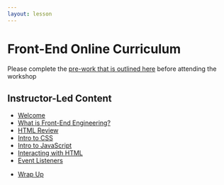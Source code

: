 ```yaml
---
layout: lesson
---
```


# Front-End Online Curriculum

Please complete the [pre-work that is outlined here](./pre-work) before attending the workshop

## Instructor-Led Content

<!-- - [Welcome](./welcome-fee-single)
- [What is Front-End Engineering?](./what-is-fee)
- [HTML Review](./html-review)
- [Intro to CSS](../a11y-single/css)
- [Intro to JavaScript](./intro-to-js)
- [Interacting with HTML](./interacting-with-html)
- [Event Listeners](./event-listeners)
- [Extensions](./extensions)
- [Wrap Up](./wrap-up-single) -->



<!-- # Front-End Online Curriculum -->

- [Welcome](./welcome-fee-weekend)
- [What is Front-End Engineering?](./what-is-fee)
- [HTML Review](./html-review)
- [Intro to CSS](../a11y-single/css)
- [Intro to JavaScript](./intro-to-js)
- [Interacting with HTML](./interacting-with-html)
- [Event Listeners](./event-listeners)
<!-- - [Extensions](./extensions) -->
- [Wrap Up](./wrap-up-weekend)
